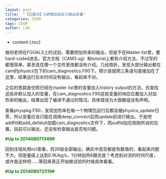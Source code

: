 ```yaml
---
layout: post
title:  "【已解决】CAM增加自定义输出变量" 
categories: CESM
tags: CESM
author: LZN
---
```


* content
{:toc}

做何老师在FGOALS上的试验，需要把加热率的输出，但是不在Master list里，要hard-coded进去。官方文档（CAM3 ug）和tutorial上都有介绍方法，不过写的都很简单，甚至连在哪一个文件里改都没有介绍。几经周折，发现大部分输出都在cam的physics包下的cam_diagnostics.F90下。预计是就把三条语句直接加在了这里，结果运行后长时间没有输出，看起来不对。

之后的思路是仿照已经在master list里的变量加入history output的方法，去查找这些非默认加入的变量，在cam_diagnostics.F90这些变量的响应位置加入对加热率的输出，结果出现了编译不通过的情况。具体错误为大致数组没有声明。

查看physpkg.F90，发现加热率在每一个物理包运行后都会被physics_update归零，所以变量应该只能在调用deep_convect后而update前进行输出，于是吧addfld和add_defalult加载cam_diagnostics文件下，而outfld加在刚刚所说的位置。目前可以输出，还没有检查输出是否有问题。

<strong><span style="color: #008000;">#Up to 201408071349#</span></strong>

回到住宿处用ncl查看，将26层全部输出，确实中高空都是有数值的，看起来问题不大。但是量级上达到0.1K/kg/s，1分钟加热6摄氏度？考虑到对流的时间尺度，或许是这样吧……等回来真正开始做试验的时候具体看看。

<strong><span style="color: #008000;">#Up to 201408072319#</span></strong>